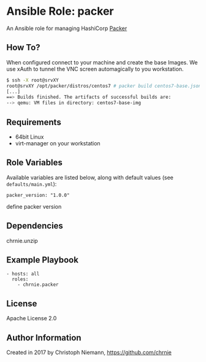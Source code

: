 # Ansible Role: packer

An Ansible role for managing HashiCorp [Packer](https://packer.io/)

## How To?

When configured connect to your machine and create the base Images. 
We use xAuth to tunnel the VNC screen automagically to you workstation.

```sh
$ ssh -X root@srvXY
root@srvXY /opt/packer/distros/centos7 # packer build centos7-base.json 
[...]
==> Builds finished. The artifacts of successful builds are:
--> qemu: VM files in directory: centos7-base-img
```

## Requirements

- 64bit Linux
- virt-manager on your workstation


## Role Variables

Available variables are listed below, along with default values (see `defaults/main.yml`):

    packer_version: "1.0.0"

define packer version


## Dependencies

chrnie.unzip


## Example Playbook

    - hosts: all
      roles:
        - chrnie.packer


## License

Apache License 2.0

## Author Information

Created in 2017 by Christoph Niemann, https://github.com/chrnie

